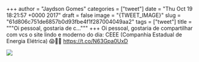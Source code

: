 
+++
author = "Jaydson Gomes"
categories = ["tweet"]
date = "Thu Oct 19 18:21:57 +0000 2017"
draft = false
image = "{TWEET_IMAGE}"
slug = "61d806c751de6857b0d93fbe4f1f287004049aa2"
tags = ["tweet"]
title = """Oi pessoal, gostaria de c..."""
+++
Oi pessoal, gostaria de compartilhar com vcs o site lindo e moderno do dia: CEEE (Companhia Estadual de Energia Elétrica) 😱🤢🕺 https://t.co/N63Gpa0UxD

![](/images/tweet-media/921078987060850689-DMhTw7gXUAEQTTR.jpg)